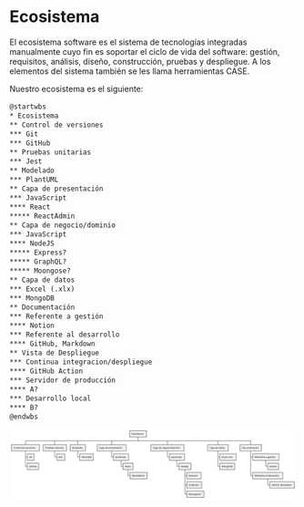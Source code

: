 # Ecosistema

El ecosistema software es el sistema de tecnologías integradas manualmente cuyo fin es soportar el ciclo de vida del software: gestión, requisitos, análisis, diseño, construcción, pruebas y despliegue. A los elementos del sistema también se les llama herramientas CASE.

Nuestro ecosistema es el siguiente:

```plantuml:md-ecosistema
@startwbs
* Ecosistema
** Control de versiones
*** Git
*** GitHub
** Pruebas unitarias
*** Jest
** Modelado
*** PlantUML
** Capa de presentación
*** JavaScript
**** React
***** ReactAdmin
** Capa de negocio/dominio
*** JavaScript
**** NodeJS
***** Express?
***** GraphQL?
***** Moongose?
** Capa de datos
*** Excel (.xlx)
*** MongoDB
** Documentación
*** Referente a gestión
**** Notion
*** Referente al desarrollo
**** GitHub, Markdown
** Vista de Despliegue
*** Continua integracion/despliegue
**** GitHub Action
*** Servidor de producción
**** A?
*** Desarrollo local
**** B?
@endwbs
```

![](./md-ecosistema.svg)
